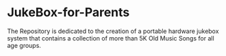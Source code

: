 # JukeBox-for-Parents
The Repository is dedicated to the creation of a portable hardware jukebox system that contains a collection of more than 5K Old Music Songs for all age groups.
